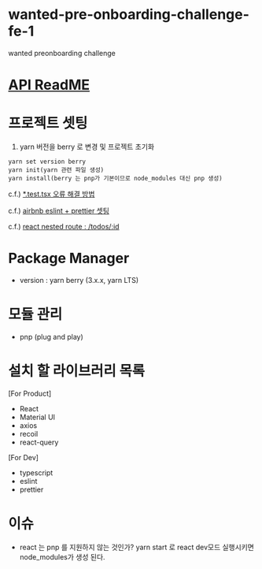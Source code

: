# wanted-pre-onboarding-challenge-fe-1

wanted preonboarding challenge

# [API ReadME](https://github.com/starkoora/wanted-pre-onboarding-challenge-fe-1-api)

# 프로젝트 셋팅

1. yarn 버전을 berry 로 변경 및 프로젝트 초기화

```
yarn set version berry
yarn init(yarn 관련 파일 생성)
yarn install(berry 는 pnp가 기본이므로 node_modules 대신 pnp 생성)
```

c.f.) [\*.test.tsx 오류 해결 방법](https://mmsesang.tistory.com/entry/Yarn-berry-yarn-pnp-%ED%99%98%EA%B2%BD%EC%9C%BC%EB%A1%9C-React-Typescript-%ED%94%84%EB%A1%9C%EC%A0%9D%ED%8A%B8-%EC%84%B8%ED%8C%85%ED%95%98%EA%B8%B0#:~:text=Allow%EB%A5%BC%20%EB%88%8C%EB%9F%AC%EC%A4%8D%EB%8B%88%EB%8B%A4.-,7.%20jest%2Ddom%20%EC%9E%AC%EC%84%A4%EC%B9%98,-%EC%97%AC%EA%B8%B0%EA%B9%8C%EC%A7%80%20%EC%A7%84%ED%96%89%ED%95%98%EA%B3%A0%20yarn)

c.f.) [airbnb eslint + prettier 셋팅](https://velog.io/@9rganizedchaos/%EA%B0%9C%EB%B0%9C-%EC%B4%88%EA%B8%B0-%EC%84%B8%ED%8C%85%ED%95%98%EA%B8%B0-ESLint-eslint-config-airbnb-typescript-Prettier-React-TypeScript)

c.f.) [react nested route : /todos/:id](https://www.robinwieruch.de/react-router-nested-routes/)

# Package Manager

- version : yarn berry (3.x.x, yarn LTS)

# 모듈 관리

- pnp (plug and play)

# 설치 할 라이브러리 목록

[For Product]

- React
- Material UI
- axios
- recoil
- react-query

[For Dev]

- typescript
- eslint
- prettier

# 이슈

- react 는 pnp 를 지원하지 않는 것인가? yarn start 로 react dev모드 실행시키면 node_modules가 생성 된다.
